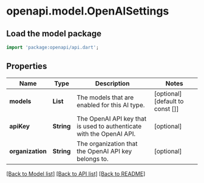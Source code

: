 # openapi.model.OpenAISettings

## Load the model package
```dart
import 'package:openapi/api.dart';
```

## Properties
Name | Type | Description | Notes
------------ | ------------- | ------------- | -------------
**models** | **List<String>** | The models that are enabled for this AI type. | [optional] [default to const []]
**apiKey** | **String** | The OpenAI API key that is used to authenticate with the OpenAI API. | [optional] 
**organization** | **String** | The organization that the OpenAI API key belongs to. | [optional] 

[[Back to Model list]](../README.md#documentation-for-models) [[Back to API list]](../README.md#documentation-for-api-endpoints) [[Back to README]](../README.md)


